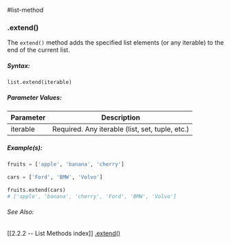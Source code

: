 #list-method 
### .extend()
The `extend()` method adds the specified list elements (or any iterable) to the end of the current list.

##### Syntax:
 `list.extend(iterable)`

##### Parameter Values:
| Parameter | Description                                     |
| --------- | ----------------------------------------------- |
| iterable  | Required. Any iterable (list, set, tuple, etc.) |


##### Example(s):
```py
fruits = ['apple', 'banana', 'cherry']  
  
cars = ['Ford', 'BMW', 'Volvo']  
  
fruits.extend(cars)
# ['apple', 'banana', 'cherry', 'Ford', 'BMW', 'Volvo']  
```

###### See Also:
[[2.2.2 -- List Methods index]]
[.extend()](https://www.w3schools.com/python/ref_list_extend.asp)